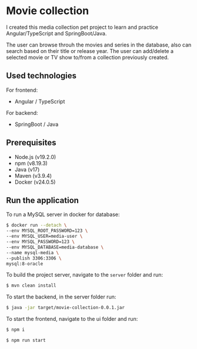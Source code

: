 # Movie collection

I created this media collection pet project to learn and practice Angular/TypeScript and SpringBoot/Java.

The user can browse throuh the movies and series in the database, also can search based on their title or release year. The user can add/delete a selected movie or TV show to/from a collection previously created.

## Used technologies

For frontend:

- Angular / TypeScript

For backend:

- SpringBoot / Java

## Prerequisites

- Node.js (v19.2.0)
- npm (v8.19.3)
- Java (v17)
- Maven (v3.9.4)
- Docker (v24.0.5)

## Run the application

To run a MySQL server in docker for database:

```bash
$ docker run --detach \
--env MYSQL_ROOT_PASSWORD=123 \
--env MYSQL_USER=media-user \
--env MYSQL_PASSWORD=123 \
--env MYSQL_DATABASE=media-database \
--name mysql-media \
--publish 3306:3306 \
mysql:8-oracle
```

To build the project server, navigate to the `server` folder and run:

```bash
$ mvn clean install
```

To start the backend, in the server folder run:

```bash
$ java -jar target/movie-collection-0.0.1.jar
```

To start the frontend, navigate to the ui folder and run:

```bash
$ npm i

$ npm run start
```
